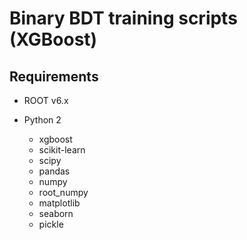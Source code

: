 # Binary BDT training scripts (XGBoost)

## Requirements

- ROOT v6.x

- Python 2

  - xgboost
  - scikit-learn
  - scipy
  - pandas
  - numpy
  - root_numpy
  - matplotlib
  - seaborn
  - pickle
